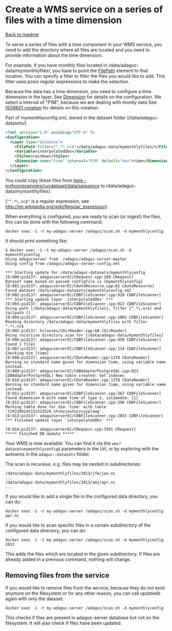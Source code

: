 Create a WMS service on a series of files with a time dimension
===============================================================

[Back to readme](./Readme.md)

To serve a series of files with a time component in your WMS service, you need to add the directory where all files are located and you need to provide information about the time dimension.

For example, if you have monthly files located in /data/adaguc-data/mymonthlyfiles/, you have to point the [FilePath](../configuration/FilePath.md) element to that location. You can specify a filter to filter the files you would like to add. This filter uses posix regular expressions to make the selection.

Because the data has a time dimension, you need to configure a time dimension in the layer. See [Dimension](../configuration/Dimension.md) for details on the configuration.
We select a interval of "P1M", because we are dealing with montly data See [ISO8601 notation](../info/ISO8601.md) for details on this notation.

Part of mymonthlyconfig.xml, stored in the dataset folder (/data/adaguc-datasets/)

```xml
<?xml version="1.0" encoding="UTF-8" ?>
<Configuration>
  <Layer type="database">
    <FilePath filter="^.*\.nc$">/data/adaguc-data/mymonthlyfiles/</FilePath>
    <Variable>interpolatedObs</Variable>
    <Styles>rainbow</Styles>
    <Dimension name="time" interval="P1M" default="max">time</Dimension>
  </Layer>
</Configuration>
```

You could copy these files from [here - python/examples/rundataset/data/sequence](../../python/examples/rundataset/data/sequence) to /data/adaguc-data/mymonthlyfiles/.

(`"^.*\.nc$"` is a regular expression, see http://en.wikipedia.org/wiki/Regular_expression)

When everything is configured, you are ready to scan (or ingest) the files, this can be done with the following command:

```
docker exec -i -t my-adaguc-server /adaguc/scan.sh -d mymonthlyconfig
```

It should print something like:

```
$ docker exec -i -t my-adaguc-server /adaguc/scan.sh -d mymonthlyconfig
Using adagucserver from  /adaguc/adaguc-server-master
Using config from /adaguc/adaguc-server-config.xml

*** Starting update for /data/adaguc-datasets/mymonthlyconfig
[D:000:pid137: adagucserverEC/CRequest.cpp:109 CRequest]                        Dataset name based on passed configfile is [mymonthlyconfig]
[D:001:pid137: adagucserverEC/CAutoResource.cpp:82 CAutoResource]               Found dataset /data/adaguc-datasets/mymonthlyconfig.xml
[D:002:pid137: adagucserverEC/CDBFileScanner.cpp:920 CDBFileScanner]            *** Starting update layer 'interpolatedObs' ***
[D:003:pid137: adagucserverEC/CDBFileScanner.cpp:922 CDBFileScanner]            Using path [/data/adaguc-data/mymonthlyfiles], filter [^.*\.nc$] and tailpath []
[D:004:pid137: adagucserverEC/CDBFileScanner.cpp:1065 CDBFileScanner]           Reading directory /data/adaguc-data/mymonthlyfiles with filter ^.*\.nc$
[D:005:pid137: hclasses/CDirReader.cpp:60 CDirReader]                           Doing recursive directory scan for [/data/adaguc-data/mymonthlyfiles]
[D:006:pid137: adagucserverEC/CDBFileScanner.cpp:950 CDBFileScanner]            Found 1 files
[D:007:pid137: adagucserverEC/CDBFileScanner.cpp:124 CDBFileScanner]            Checking dim [time]
[D:008:pid137: adagucserverEC/CDataReader.cpp:1378 CDataReader]                 Warning no standard name given for dimension time, using variable name instead.
[D:009:pid137: adagucserverEC/CDBAdapterPostgreSQL.cpp:923 CDBAdapterPostgreSQL] New table created: Set indexes
[D:010:pid137: adagucserverEC/CDataReader.cpp:1378 CDataReader]                 Warning no standard name given for dimension time, using variable name instead.
[D:011:pid137: adagucserverEC/CDBFileScanner.cpp:367 CDBFileScanner]            Found dimension 0 with name time of type 2, istimedim: [1]
[D:012:pid137: adagucserverEC/CDBFileScanner.cpp:390 CDBFileScanner]            Marking table done for dim 'time' with table 't20220914t151513526_shrmzjounuczvyyplawg'.
[D:013:pid137: adagucserverEC/CDBFileScanner.cpp:1015 CDBFileScanner]           *** Finished update layer 'interpolatedObs' ***

[D:014:pid137: adagucserverEC/CRequest.cpp:3501 CRequest]                       ***** Finished DB Update *****
```

Your WMS is now available. You can find it via the `wms?dataset=mymonthlyconfig&` parameters in the Url, or by exploring with the autowms in the `adaguc::datasets` folder.


The scan is recursive, e.g. files may be nested in subdirectories:

```
/data/adaguc-data/mymonthlyfiles/2013/jfm/jan.nc
...
/data/adaguc-data/mymonthlyfiles/2013/amj/apr.nc
...
```

If you would like to add a single file in the configured data directory,
you can do:

```
docker exec -i -t my-adaguc-server /adaguc/scan.sh -d mymonthlyconfig apr.nc
```

If you would like to scan specific files in a certain subdirectory of
the configured data directory, you can do:
```
docker exec -i -t my-adaguc-server /adaguc/scan.sh -d mymonthlyconfig 2013
```

This adds the files which are located in the given subdirectory. If
files are already added in a previous command, nothing will change.

Removing files from the service
-------------------------------

If you would like to remove files from the service, because they do not
exist anymore on the filesystem or for any other reason, you can call
updatedb again with only the dataset:
```
docker exec -i -t my-adaguc-server /adaguc/scan.sh -d mymonthlyconfig
```

This checks if files are present in adaguc-server database but not on the filesystem. It will also check if files have been updated.
